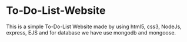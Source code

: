 # To-Do-List-Website
This is a simple To-Do-List Website made by using html5, css3, NodeJs, express, EJS and for database we have use mongodb and mongoose.
